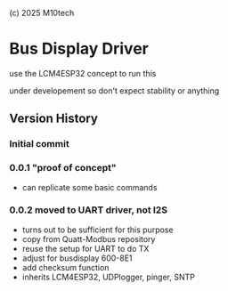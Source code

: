 (c) 2025 M10tech

# Bus Display Driver

use the LCM4ESP32 concept to run this

under developement so don't expect stability or anything

## Version History

### Initial commit

### 0.0.1 "proof of concept"
- can replicate some basic commands

### 0.0.2 moved to UART driver, not I2S
- turns out to be sufficient for this purpose
- copy from Quatt-Modbus repository
- reuse the setup for UART to do TX
- adjust for busdisplay 600-8E1
- add checksum function
- inherits LCM4ESP32, UDPlogger, pinger, SNTP
